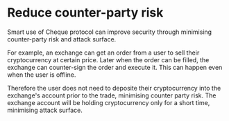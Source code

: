 # Reduce counter-party risk

Smart use of Cheque protocol can improve security through minimising counter-party risk and attack surface.

For example, an exchange can get an order from a user to sell their cryptocurrency at certain price. Later when the order can be filled, the exchange can counter-sign the order and execute it. This can happen even when the user is offline.

Therefore the user does not need to deposite their cryptocurrency into the exchange's account prior to the trade, minimising counter party risk. The exchange account will be holding cryptocurrency only for a short time, minimising attack surface.

